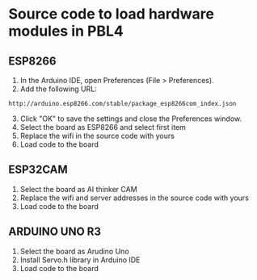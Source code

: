 # Source code to load hardware modules in PBL4

## ESP8266
1. In the Arduino IDE, open Preferences (File > Preferences).
2. Add the following URL:
```
http://arduino.esp8266.com/stable/package_esp8266com_index.json
```
3. Click "OK" to save the settings and close the Preferences window.
4. Select the board as ESP8266 and select first item
5. Replace the wifi in the source code with yours
6. Load code to the board

## ESP32CAM 
1. Select the board as AI thinker CAM
2. Replace the wifi and server addresses in the source code with yours
3. Load code to the board

## ARDUINO UNO R3
1. Select the board as Arudino Uno
2. Install Servo.h library in Arduino IDE
3. Load code to the board
